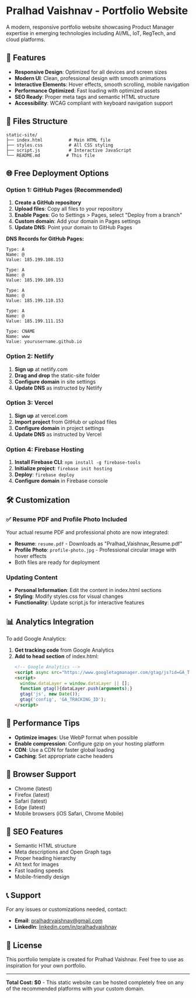 # Pralhad Vaishnav - Portfolio Website

A modern, responsive portfolio website showcasing Product Manager expertise in emerging technologies including AI/ML, IoT, RegTech, and cloud platforms.

## 🚀 Features

- **Responsive Design**: Optimized for all devices and screen sizes
- **Modern UI**: Clean, professional design with smooth animations
- **Interactive Elements**: Hover effects, smooth scrolling, mobile navigation
- **Performance Optimized**: Fast loading with optimized assets
- **SEO Ready**: Proper meta tags and semantic HTML structure
- **Accessibility**: WCAG compliant with keyboard navigation support

## 📁 Files Structure

```
static-site/
├── index.html          # Main HTML file
├── styles.css          # All CSS styling
├── script.js           # Interactive JavaScript
└── README.md          # This file
```

## 🌐 Free Deployment Options

### Option 1: GitHub Pages (Recommended)

1. **Create a GitHub repository**
2. **Upload files**: Copy all files to your repository
3. **Enable Pages**: Go to Settings > Pages, select "Deploy from a branch"
4. **Custom domain**: Add your domain in Pages settings
5. **Update DNS**: Point your domain to GitHub Pages

**DNS Records for GitHub Pages:**
```
Type: A
Name: @
Value: 185.199.108.153

Type: A
Name: @
Value: 185.199.109.153

Type: A
Name: @
Value: 185.199.110.153

Type: A
Name: @
Value: 185.199.111.153

Type: CNAME
Name: www
Value: yourusername.github.io
```

### Option 2: Netlify

1. **Sign up** at netlify.com
2. **Drag and drop** the static-site folder
3. **Configure domain** in site settings
4. **Update DNS** as instructed by Netlify

### Option 3: Vercel

1. **Sign up** at vercel.com
2. **Import project** from GitHub or upload files
3. **Configure domain** in project settings
4. **Update DNS** as instructed by Vercel

### Option 4: Firebase Hosting

1. **Install Firebase CLI**: `npm install -g firebase-tools`
2. **Initialize project**: `firebase init hosting`
3. **Deploy**: `firebase deploy`
4. **Configure domain** in Firebase console

## 🛠️ Customization

### ✅ Resume PDF and Profile Photo Included

Your actual resume PDF and professional photo are now integrated:
- **Resume**: `resume.pdf` - Downloads as "Pralhad_Vaishnav_Resume.pdf" 
- **Profile Photo**: `profile-photo.jpg` - Professional circular image with hover effects
- Both files are ready for deployment

### Updating Content

- **Personal Information**: Edit the content in index.html sections
- **Styling**: Modify styles.css for visual changes
- **Functionality**: Update script.js for interactive features

## 📊 Analytics Integration

To add Google Analytics:

1. **Get tracking code** from Google Analytics
2. **Add to head section** of index.html:
   ```html
   <!-- Google Analytics -->
   <script async src="https://www.googletagmanager.com/gtag/js?id=GA_TRACKING_ID"></script>
   <script>
     window.dataLayer = window.dataLayer || [];
     function gtag(){dataLayer.push(arguments);}
     gtag('js', new Date());
     gtag('config', 'GA_TRACKING_ID');
   </script>
   ```

## 🔧 Performance Tips

- **Optimize images**: Use WebP format when possible
- **Enable compression**: Configure gzip on your hosting platform
- **CDN**: Use a CDN for faster global loading
- **Caching**: Set appropriate cache headers

## 📱 Browser Support

- Chrome (latest)
- Firefox (latest)
- Safari (latest)
- Edge (latest)
- Mobile browsers (iOS Safari, Chrome Mobile)

## 🎯 SEO Features

- Semantic HTML structure
- Meta descriptions and Open Graph tags
- Proper heading hierarchy
- Alt text for images
- Fast loading speeds
- Mobile-friendly design

## 📞 Support

For any issues or customizations needed, contact:
- **Email**: pralhadrvaishnav@gmail.com
- **LinkedIn**: [linkedin.com/in/pralhadvaishnav](https://www.linkedin.com/in/pralhadvaishnav/)

## 📄 License

This portfolio template is created for Pralhad Vaishnav. Feel free to use as inspiration for your own portfolio.

---

**Total Cost: $0** - This static website can be hosted completely free on any of the recommended platforms with your custom domain.